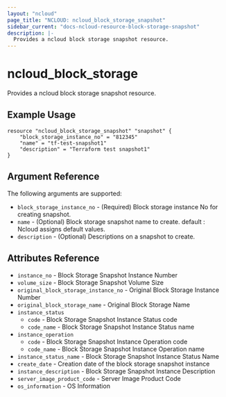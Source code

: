 ```yaml
---
layout: "ncloud"
page_title: "NCLOUD: ncloud_block_storage_snapshot"
sidebar_current: "docs-ncloud-resource-block-storage-snapshot"
description: |-
  Provides a ncloud block storage snapshot resource.
---
```


# ncloud_block_storage

Provides a ncloud block storage snapshot resource.

## Example Usage

```hcl
resource "ncloud_block_storage_snapshot" "snapshot" {
	"block_storage_instance_no" = "812345"
	"name" = "tf-test-snapshot1"
	"description" = "Terraform test snapshot1"
}
```

## Argument Reference

The following arguments are supported:

* `block_storage_instance_no` - (Required) Block storage instance No for creating snapshot.
* `name` - (Optional) Block storage snapshot name to create. default : Ncloud assigns default values.
* `description` - (Optional) Descriptions on a snapshot to create.

## Attributes Reference

* `instance_no` - Block Storage Snapshot Instance Number
* `volume_size` - Block Storage Snapshot Volume Size
* `original_block_storage_instance_no` - Original Block Storage Instance Number
* `original_block_storage_name` - Original Block Storage Name
* `instance_status`
    * `code` - Block Storage Snapshot Instance Status code
    * `code_name` - Block Storage Snapshot Instance Status name
* `instance_operation`
    * `code` - Block Storage Snapshot Instance Operation code
    * `code_name` - Block Storage Snapshot Instance Operation name
* `instance_status_name` - Block Storage Snapshot Instance Status Name
* `create_date` - Creation date of the block storage snapshot instance
* `instance_description` - Block Storage Snapshot Instance Description
* `server_image_product_code` - Server Image Product Code
* `os_information` - OS Information
